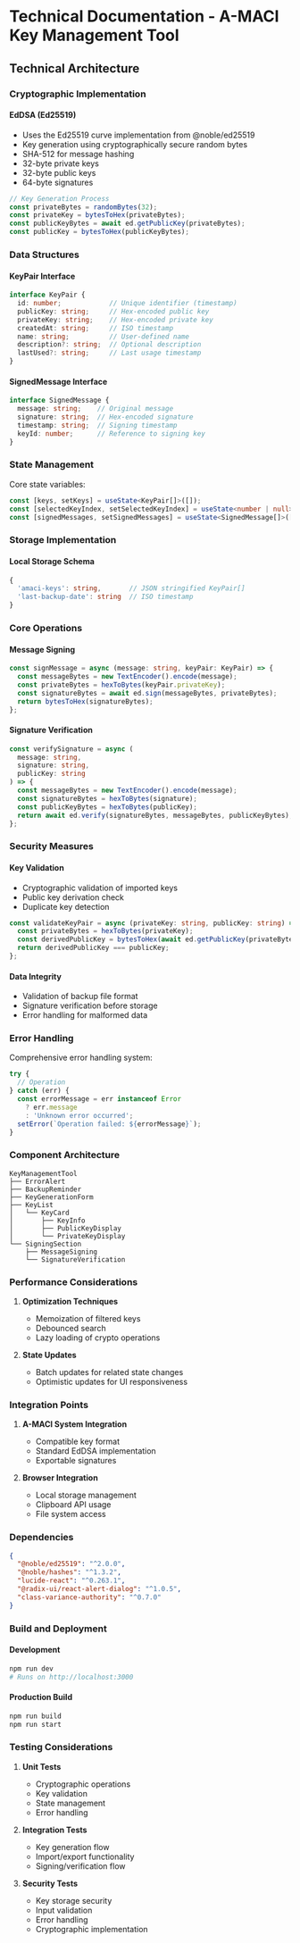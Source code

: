 # Technical Documentation - A-MACI Key Management Tool

## Technical Architecture

### Cryptographic Implementation

#### EdDSA (Ed25519)
- Uses the Ed25519 curve implementation from @noble/ed25519
- Key generation using cryptographically secure random bytes
- SHA-512 for message hashing
- 32-byte private keys
- 32-byte public keys
- 64-byte signatures

```typescript
// Key Generation Process
const privateBytes = randomBytes(32);
const privateKey = bytesToHex(privateBytes);
const publicKeyBytes = await ed.getPublicKey(privateBytes);
const publicKey = bytesToHex(publicKeyBytes);
```

### Data Structures

#### KeyPair Interface
```typescript
interface KeyPair {
  id: number;            // Unique identifier (timestamp)
  publicKey: string;     // Hex-encoded public key
  privateKey: string;    // Hex-encoded private key
  createdAt: string;     // ISO timestamp
  name: string;          // User-defined name
  description?: string;  // Optional description
  lastUsed?: string;     // Last usage timestamp
}
```

#### SignedMessage Interface
```typescript
interface SignedMessage {
  message: string;    // Original message
  signature: string;  // Hex-encoded signature
  timestamp: string;  // Signing timestamp
  keyId: number;      // Reference to signing key
}
```

### State Management

Core state variables:
```typescript
const [keys, setKeys] = useState<KeyPair[]>([]);
const [selectedKeyIndex, setSelectedKeyIndex] = useState<number | null>(null);
const [signedMessages, setSignedMessages] = useState<SignedMessage[]>([]);
```

### Storage Implementation

#### Local Storage Schema
```typescript
{
  'amaci-keys': string,       // JSON stringified KeyPair[]
  'last-backup-date': string  // ISO timestamp
}
```

### Core Operations

#### Message Signing
```typescript
const signMessage = async (message: string, keyPair: KeyPair) => {
  const messageBytes = new TextEncoder().encode(message);
  const privateBytes = hexToBytes(keyPair.privateKey);
  const signatureBytes = await ed.sign(messageBytes, privateBytes);
  return bytesToHex(signatureBytes);
};
```

#### Signature Verification
```typescript
const verifySignature = async (
  message: string,
  signature: string,
  publicKey: string
) => {
  const messageBytes = new TextEncoder().encode(message);
  const signatureBytes = hexToBytes(signature);
  const publicKeyBytes = hexToBytes(publicKey);
  return await ed.verify(signatureBytes, messageBytes, publicKeyBytes);
};
```

### Security Measures

#### Key Validation
- Cryptographic validation of imported keys
- Public key derivation check
- Duplicate key detection
```typescript
const validateKeyPair = async (privateKey: string, publicKey: string) => {
  const privateBytes = hexToBytes(privateKey);
  const derivedPublicKey = bytesToHex(await ed.getPublicKey(privateBytes));
  return derivedPublicKey === publicKey;
};
```

#### Data Integrity
- Validation of backup file format
- Signature verification before storage
- Error handling for malformed data

### Error Handling

Comprehensive error handling system:
```typescript
try {
  // Operation
} catch (err) {
  const errorMessage = err instanceof Error 
    ? err.message 
    : 'Unknown error occurred';
  setError(`Operation failed: ${errorMessage}`);
}
```

### Component Architecture

```
KeyManagementTool
├── ErrorAlert
├── BackupReminder
├── KeyGenerationForm
├── KeyList
│   └── KeyCard
│       ├── KeyInfo
│       ├── PublicKeyDisplay
│       └── PrivateKeyDisplay
└── SigningSection
    ├── MessageSigning
    └── SignatureVerification
```

### Performance Considerations

1. **Optimization Techniques**
   - Memoization of filtered keys
   - Debounced search
   - Lazy loading of crypto operations

2. **State Updates**
   - Batch updates for related state changes
   - Optimistic updates for UI responsiveness

### Integration Points

1. **A-MACI System Integration**
   - Compatible key format
   - Standard EdDSA implementation
   - Exportable signatures

2. **Browser Integration**
   - Local storage management
   - Clipboard API usage
   - File system access

### Dependencies

```json
{
  "@noble/ed25519": "^2.0.0",
  "@noble/hashes": "^1.3.2",
  "lucide-react": "^0.263.1",
  "@radix-ui/react-alert-dialog": "^1.0.5",
  "class-variance-authority": "^0.7.0"
}
```

### Build and Deployment

#### Development
```bash
npm run dev
# Runs on http://localhost:3000
```

#### Production Build
```bash
npm run build
npm run start
```

### Testing Considerations

1. **Unit Tests**
   - Cryptographic operations
   - Key validation
   - State management
   - Error handling

2. **Integration Tests**
   - Key generation flow
   - Import/export functionality
   - Signing/verification flow

3. **Security Tests**
   - Key storage security
   - Input validation
   - Error handling
   - Cryptographic implementation